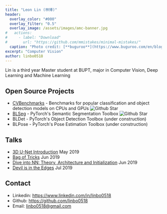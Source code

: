 ```yaml
---
title: "Leon Lin (林博)"
header:
  overlay_color: "#000"
  overlay_filter: "0.5"
  overlay_image: /assets/images/amc-banner.jpg
#   actions:
#     - label: "Download"
#       url: "https://github.com/mmistakes/minimal-mistakes/"
  caption: "Photo credit: [**buguroo**](https://www.buguroo.com/en/blog/topic/ai)"
excerpt: "Computer Vision"
author: linbo0518
---
```


Lin is a third year Master student at BUPT, major in Computer Vision, Deep Learning and Machine Learning

## Open Source Projects

- [CVBenchmarks](https://github.com/linbo0518/CVBenchmarks) - Benchmarks for popular classification and object detection models on CPUs and GPUs ![Github Star](https://img.shields.io/github/stars/linbo0518/cvbenchmarks.svg?style=social)
- [BLSeg](https://github.com/linbo0518/BLSeg/) - PyTorch's Semantic Segmentation Toolbox ![Github Star](https://img.shields.io/github/stars/linbo0518/blseg.svg?style=social)
- BLDet - PyTorch's Object Detection Toolbox (under construction)
- BLPose - PyTorch's Pose Estimation Toolbox (under construction)

## Talks

- [3D U-Net Introduction](https://docs.google.com/presentation/d/1V-SApGwnHwWw40PjEMIuxI_LMiH4kvdef4yp4p6pd64/edit?usp=sharing) May 2019
- [Bag of Tricks](https://docs.google.com/presentation/d/1O2ZXIbnGJ-dc6mq8KPGuqx9BBHZuYF5LRtt6DjebqyM/edit?usp=sharing) Jun 2019
- [Dive into NN: Theory, Architecture and Initialization](https://docs.google.com/presentation/d/1cQqC3SRYlZypvQFtG7pvkBzYK1hMgu8HjwO5qvlX48Q/edit?usp=sharing) Jun 2019
- [Devil is in the Edges](https://docs.google.com/presentation/d/1wQe96rglNLh6tsU-b6BFBGvqfLO5DFaSFoHkhyjQliA/edit?usp=sharing) Jul 2019

## Contact

- Linkedin: <https://www.linkedin.com/in/linbo0518>
- Github: <https://github.com/linbo0518>
- Email: <linbo0518@gmail.com>
